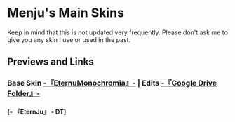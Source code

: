 # Menju's Main Skins
Keep in mind that this is not updated very frequently. Please don't ask me to give you any skin I use or used in the past.  
## Previews and Links  
### Base Skin [-『EternuMonochromia』-](http://skin.eternum.live/) | Edits [-『Google Drive Folder』-](https://drive.google.com/drive/folders/1kOCR5cvOe69sSQIiue7iJXYZVe9fXG-T?usp=sharing)

#### [- 『EternJu』 - DT]

